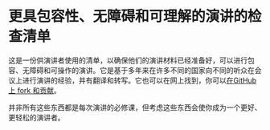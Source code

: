 # 更具包容性、无障碍和可理解的演讲的检查清单

这是一份供演讲者使用的清单，以确保他们的演讲材料已经准备好，可以进行包容、无障碍和可操作的演讲。它是基于多年来在许多不同的国家向不同的听众在会议上进行演讲的经验，并有翻译和转写。它也可以在网上找到，你可以[在GitHub上 fork 和贡献](https://github.com/codepo8/talk-checklist/)。

并非所有这些东西都是每次演讲的必修课，但考虑这些东西会使你成为一个更好、更轻松的演讲者。